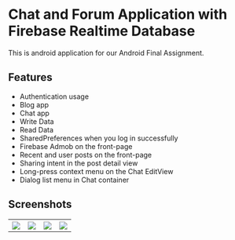 # Chat and Forum Application with Firebase Realtime Database
This is android application for our Android Final Assignment.


## Features

* Authentication usage
* Blog app
* Chat app
* Write Data
* Read Data
* SharedPreferences when you log in successfully
* Firebase Admob on the front-page
* Recent and user posts on the front-page
* Sharing intent in the post detail view
* Long-press context menu on the Chat EditView
* Dialog list menu in Chat container

## Screenshots
<table width="100%">
	<tr>
	  <th width="25%"><img src="https://raw.githubusercontent.com/keremcankabadayi/MobileFinal/enes/screenshots/1.jpg?token=AWTEwx2dUo4W-YA9jbEHY_Znjhwb4BPMks5aVSu0wA%3D%3D"></th>
	  <th width="25%"><img src="https://raw.githubusercontent.com/keremcankabadayi/MobileFinal/enes/screenshots/2.jpg?token=AWTEw5M_r3HU-GiuIcbYroQns3bobdwhks5aVSvSwA%3D%3D"></th>
	  <th width="25%"><img src="https://raw.githubusercontent.com/keremcankabadayi/MobileFinal/enes/screenshots/3.jpg?token=AWTEw_FN0WmRCow-r1YcPOVSoGPUeL1vks5aVSvlwA%3D%3D"></th>
		<th width="25%"><img src="https://github.com/keremcankabadayi/MobileFinal/blob/enes/screenshots/4.jpg?raw=true"></th>
	</tr>
</table>


